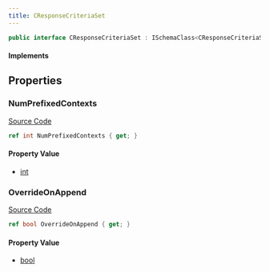```yaml
---
title: CResponseCriteriaSet
---
```


```csharp
public interface CResponseCriteriaSet : ISchemaClass<CResponseCriteriaSet>, ISchemaField, ISchemaClass, INativeHandle
```

#### Implements

## Properties

### NumPrefixedContexts

[Source Code](https://github.com/swiftly-solution/swiftlys2/blob/beta/managed/src/SwiftlyS2.Generated/Schemas/Interfaces/CResponseCriteriaSet.cs#L16)

```csharp
ref int NumPrefixedContexts { get; }
```

#### Property Value

- [int](https://learn.microsoft.com/dotnet/api/system.int32)

### OverrideOnAppend

[Source Code](https://github.com/swiftly-solution/swiftlys2/blob/beta/managed/src/SwiftlyS2.Generated/Schemas/Interfaces/CResponseCriteriaSet.cs#L18)

```csharp
ref bool OverrideOnAppend { get; }
```

#### Property Value

- [bool](https://learn.microsoft.com/dotnet/api/system.boolean)

